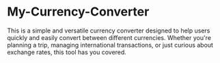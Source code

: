 # My-Currency-Converter
This is a simple and versatile currency converter designed to help users quickly and easily convert between different currencies. Whether you're planning a trip, managing international transactions, or just curious about exchange rates, this tool has you covered.
